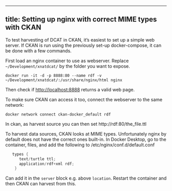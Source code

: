 <!--
SPDX-FileCopyrightText: 2024 Stichting Health-RI

SPDX-License-Identifier: CC-BY-4.0
-->

---
title: Setting up nginx with correct MIME types with CKAN
---

To test harvesting of DCAT in CKAN, it’s easiest to set up a simple web server. If CKAN is run using the previously set-up docker-compose, it can be done with a few commands.

First load an nginx container to use as webserver. Replace `~/Development/xnatdcat/` by the folder you want to expose.

`docker run -it -d -p 8888:80 --name rdf -v ~/Development/xnatdcat/:/usr/share/nginx/html nginx`

Then check if [http://localhost:8888](http://localhost:8888) returns a valid web page.

To make sure CKAN can access it too, connect the webserver to the same network:

`docker network connect ckan-docker_default rdf`

In ckan, as harvest source you can then set http://rdf:80/the_file.ttl

To harvest data sources, CKAN looks at MIME types. Unfortunately nginx by default does not have the correct ones built-in. In Docker Desktop, go to the container, files, and add the following to /etc/nginx/conf.d/default.conf

```java
   types {
      text/turtle ttl;
      application/rdf+xml rdf;
    }
```

Can add it in the `server` block e.g. above `location`. Restart the container and then CKAN can harvest from this.